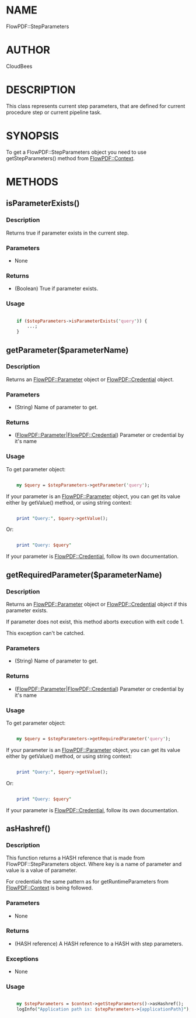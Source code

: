 # NAME

FlowPDF::StepParameters

# AUTHOR

CloudBees

# DESCRIPTION

This class represents current step parameters, that are defined for current procedure step or current pipeline task.

# SYNOPSIS

To get a FlowPDF::StepParameters object you need to use getStepParameters() method from [FlowPDF::Context](/doc/md/FlowPDF/Context.md).

# METHODS

## isParameterExists()

### Description

Returns true if parameter exists in the current step.

### Parameters

- None

### Returns

- (Boolean) True if parameter exists.

### Usage

```perl

    if ($stepParameters->isParameterExists('query')) {
        ...;
    }

```

## getParameter($parameterName)

### Description

Returns an [FlowPDF::Parameter](/doc/md/FlowPDF/Parameter.md) object or [FlowPDF::Credential](/doc/md/FlowPDF/Parameter.md) object.

### Parameters

- (String) Name of parameter to get.

### Returns

- ([FlowPDF::Parameter](/doc/md/FlowPDF/Parameter.md)|[FlowPDF::Credential](/doc/md/FlowPDF/Parameter.md)) Parameter or credential by it's name

### Usage

To get parameter object:

```perl

    my $query = $stepParameters->getParameter('query');

```

If your parameter is an [FlowPDF::Parameter](/doc/md/FlowPDF/Parameter.md) object, you can get its value either by getValue() method, or using string context:

```perl

    print "Query:", $query->getValue();

```

Or:

```perl

    print "Query: $query"

```

If your parameter is [FlowPDF::Credential](/doc/md/FlowPDF/Credential.md), follow its own documentation.

## getRequiredParameter($parameterName)

### Description

Returns an [FlowPDF::Parameter](/doc/md/FlowPDF/Parameter.md) object or [FlowPDF::Credential](/doc/md/FlowPDF/Parameter.md) object if this parameter exists.

If parameter does not exist, this method aborts execution with exit code 1.

This exception can't be catched.

### Parameters

- (String) Name of parameter to get.

### Returns

- ([FlowPDF::Parameter](/doc/md/FlowPDF/Parameter.md)|[FlowPDF::Credential](/doc/md/FlowPDF/Parameter.md)) Parameter or credential by it's name

### Usage

To get parameter object:

```perl

    my $query = $stepParameters->getRequiredParameter('query');

```

If your parameter is an [FlowPDF::Parameter](/doc/md/FlowPDF/Parameter.md) object, you can get its value either by getValue() method, or using string context:

```perl

    print "Query:", $query->getValue();

```

Or:

```perl

    print "Query: $query"

```

If your parameter is [FlowPDF::Credential](/doc/md/FlowPDF/Credential.md), follow its own documentation.

## asHashref()

### Description

This function returns a HASH reference that is made from FlowPDF::StepParameters object.
Where key is a name of parameter and value is a value of parameter.

For credentials the same pattern as for getRuntimeParameters from [FlowPDF::Context](/doc/md/FlowPDF/Context.md) is being followed.

### Parameters

- None

### Returns

- (HASH reference) A HASH reference to a HASH with step parameters.

### Exceptions

- None

### Usage

```perl

    my $stepParameters = $context->getStepParameters()->asHashref();
    logInfo("Application path is: $stepParameters->{applicationPath}");

```